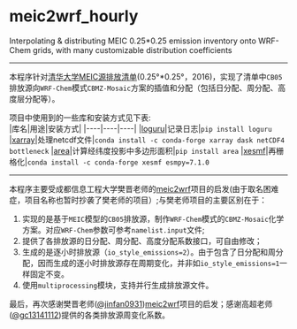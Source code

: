# meic2wrf_hourly
Interpolating & distributing MEIC 0.25*0.25 emission inventory onto WRF-Chem grids, with many customizable distribution coefficients
*** 
本程序针对[清华大学MEIC源排放清单](http://meicmodel.org/)(0.25°*0.25°，2016)，实现了清单中`CB05`排放源向`WRF-Chem`模式`CBMZ-Mosaic`方案的插值和分配（包括日分配、周分配、高度层分配等）。  

项目中使用到的一些库和安装方式见下表:   
|库名|用途|安装方式| 
|----|----|----| 
|[loguru](https://github.com/Delgan/loguru)|记录日志|`pip install loguru`
|[xarray](https://github.com/pydata/xarray)|处理netcdf文件|`conda install -c conda-forge xarray dask netCDF4 bottleneck`
|[area](https://github.com/scisco/area)|计算经纬度投影中多边形面积|`pip install area`
|[xesmf](https://github.com/JiaweiZhuang/xESMF)|再栅格化|`conda install -c conda-forge xesmf esmpy=7.1.0`
***
本程序主要受成都信息工程大学樊晋老师的[meic2wrf](https://github.com/jinfan0931/meic2wrf)项目的启发(由于取名困难症，项目名称也暂时抄袭了樊老师的项目）;与樊老师项目的主要区别在于：   
1. 实现的是基于`MEIC`模型的`CB05`排放源，制作`WRF-Chem`模式的`CBMZ-Mosaic`化学方案。对应`WRF-Chem`参数可参考`namelist.input`文件;
2. 提供了各排放源的日分配、周分配、高度分配系数接口，可自由修改；
3. 生成的是逐小时排放源（`io_style_emissions=2`）。由于包含了日分配和周分配，因而生成的逐小时排放源存在周期变化，并非如`io_style_emissions=1`一样固定不变。
4. 使用`multiprocessing`模块，支持并行生成排放源文件。

最后，再次感谢樊晋老师([@jinfan0931](https://github.com/jinfan0931))[meic2wrf](https://github.com/jinfan0931/meic2wrf)项目的启发；感谢高超老师([@gc13141112](https://github.com/gc13141112))提供的各类排放源周变化系数。
